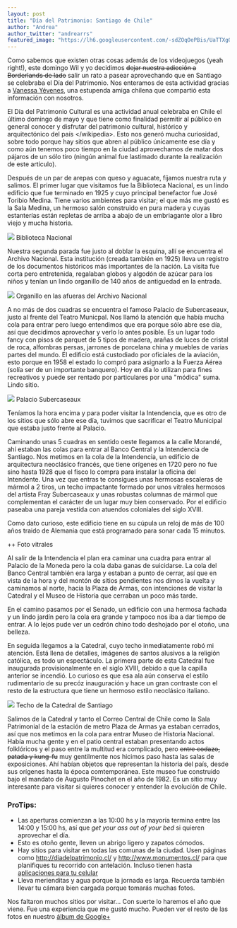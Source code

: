 ```yaml
---
layout: post
title: "Día del Patrimonio: Santiago de Chile"
author: "Andrea"
author_twitter: "andrearrs"
featured_image: "https://lh6.googleusercontent.com/-sdZOqOePBis/UaTTXgQ-HJI/AAAAAAAAALE/wqipPn80PRg/w816-h612-no/20130526_140214.jpg"
---
```


Como sabemos que existen otras cosas además de los videojuegos (yeah right!), este domingo Wil y yo decidimos
<strike>dejar nuestra adicción a Borderlands de lado</strike> salir un rato a pasear aprovechando que en Santiago se
celebraba el Día del Patrimonio. Nos enteramos de esta actividad gracias a <a href="http://twitter.com/vyevenes">Vanessa Yévenes</a>,
una estupenda amiga chilena que compartió esta información con nosotros.
<!-- summary -->

El Día del Patrimonio Cultural es una actividad anual celebraba en Chile el último domingo de mayo y que tiene como finalidad
permitir al público en general conocer y disfrutar del patrimonio cultural, histórico y arquitectónico del país &lt;/wikipedia&gt;.
Esto nos generó mucha curiosidad, sobre todo porque hay sitios que abren al público únicamente ese día y como aún tenemos poco
tiempo en la ciudad aprovechamos de matar dos pájaros de un sólo tiro (ningún animal fue lastimado durante la realización de
este artículo).


Después de un par de arepas con queso y aguacate, fíjamos nuestra ruta y salimos. El primer lugar que visitamos fue la Biblioteca
Nacional, es un lindo edificio que fue terminado en 1925 y cuyo principal benefactor fue José Toribio Medina. Tiene varios
ambientes para visitar; el que más me gustó es la Sala Medina, un hermoso salón construido en pura madera y cuyas estanterías
están repletas de arriba a abajo de un embriagante olor a libro viejo y mucha historia.

<img id="biblioteca" src="https://lh6.googleusercontent.com/-L_hMeTf0XSI/UaTR2V4d15I/AAAAAAAAACQ/3aacy441t8E/w816-h612-no/20130526_114639.jpg" class="with-label">
<label for="biblioteca" class="image-description">Biblioteca Nacional</label>

Nuestra segunda parada fue justo al doblar la esquina, allí se encuentra el Archivo Nacional. Esta institución (creada
también en 1925) lleva un registro de los documentos históricos más importantes de la nación. La visita fue corta pero
entretenida, regalaban globos y algodón de azúcar para los niños y tenían un lindo organillo de 140 años de antiguedad
en la entrada.

<img id="organillo" src="https://lh5.googleusercontent.com/-Zu53-oNiCDU/UaTSiGLdcCI/AAAAAAAAADU/JOMul9dl45w/w816-h612-no/20130526_121855.jpg" class="with-label">
<label for="organillo" class="image-description">Organillo en las afueras del Archivo Nacional</label>


A no más de dos cuadras se encuentra el famoso Palacio de Subercaseaux, justo al frente del Teatro Municpal. Nos llamó
la atención que había mucha cola para entrar pero luego entendimos que era porque sólo abre ese día, así que decidimos
aprovechar y verlo lo antes posible. Es un lugar todo fancy con pisos de parquet de 5 tipos de madera, arañas de luces
de cristal de roca, alfombras persas, jarrones de porcelana china y muebles de varias partes del mundo. El edificio está
custodiado por oficiales de la aviación, esto porque en 1958 el estado lo compró para asignarlo a la Fuerza Aérea (solía
ser de un importante banquero). Hoy en día lo utilizan para fines recreativos y puede ser rentado por particulares por
una "módica" suma. Lindo sitio.

<img id="subercaseaux" src="https://lh3.googleusercontent.com/-hQ8eeTN1kes/UaTSskudAZI/AAAAAAAAADw/bCu86JLMEt8/w816-h612-no/20130526_122842.jpg" class="with-label">
<label for="subercaseaux" class="image-description">Palacio Subercaseaux</label>

Teníamos la hora encima y para poder visitar la Intendencia, que es otro de los sitios que sólo abre ese día, tuvimos que
sacrificar el Teatro Municipal que estaba justo frente al Palacio.

Caminando unas 5 cuadras en sentido oeste llegamos a la calle Morandé, ahí estaban las colas para entrar al Banco Central
y la Intendencia de Santiago. Nos metimos en la cola de la Intendencia, un edificio de arquitectura neoclásico francés,
que tiene orígenes en 1720 pero no fue sino hasta 1928 que el fisco lo compra para instalar la oficina del Intendente.
Una vez que entras te consigues unas hermosas escaleras de mármol a 2 tiros, un techo impactante formado por unos vitrales
hermosos del artista Fray Subercaseaux y unas robustas columnas de mármol que complementan el carácter de un lugar muy bien
conservado. Por el edificio paseaba una pareja vestida con atuendos coloniales del siglo XVIII.

Como dato curioso, este edificio tiene en su cúpula un reloj de más de 100 años traido de Alemania que está programado
para sonar cada 15 minutos.

++ Foto vitrales

Al salir de la Intendencia el plan era caminar una cuadra para entrar al Palacio de la Moneda pero la cola daba ganas de
suicidarse. La cola del Banco Central también era larga y estaban a punto de cerrar, así que en vista de la hora y del
montón de sitios pendientes nos dimos la vuelta y caminamos al norte, hacia la Plaza de Armas, con intenciones de visitar
la Catedral y el Museo de Historia que cerraban un poco más tarde.

En el camino pasamos por el Senado, un edificio con una hermosa fachada y un lindo jardín pero la cola era grande y tampoco
nos iba a dar tiempo de entrar. A lo lejos pude ver un cedrón chino todo deshojado por el otoño, una belleza.

En seguida llegamos a la Catedral, cuyo techo inmediatamente robó mi atención. Está llena de detalles, imágenes de santos
alusivos a la religión católica, es todo un espectáculo. La primera parte de esta Catedral fue inaugurada provisionalmente
en el siglo XVIII, debido a que la capilla anterior se incendió. Lo curioso es que esa ala aún conserva el estilo rudimentario
de su precóz inauguración y hace un gran contraste con el resto de la estructura que tiene un hermoso estilo neoclásico
italiano.

<img id="catedral" src="https://lh3.googleusercontent.com/-plrLrWWWsYU/UaTWxO2EiOI/AAAAAAAAAI8/jBoKg9TfY34/w459-h612-no/20130526_150044.jpg" class="with-label">
<label for="catedral" class="image-description">Techo de la Catedral de Santiago</label>

Salimos de la Catedral y tanto el Correo Central de Chile como la Sala Patrimonial de la estación de metro Plaza de Armas
ya estaban cerrados, así que nos metimos en la cola para entrar Museo de Historia Nacional. Había mucha gente y en el patio
central estaban presentando actos folklóricos y el paso entre la multitud era complicado, pero <strike>entre codazo,
patada y kung-fu</strike> muy gentilmente nos hicimos paso hasta las salas de exposiciones. Ahí habían objetos que representan
la historia del país, desde sus orígenes hasta la época comtemporánea. Este museo fue construido bajo el mandato de Augusto
Pinochet en el año de 1982. Es un sitio muy interesante para visitar si quieres conocer y entender la evolución de Chile.

<h3>ProTips:</h3>

* Las aperturas comienzan a las 10:00 hs y la mayoría termina entre las 14:00 y 15:00 hs, así que <i>get your ass out of your bed</i>
si quieren aprovechar el día.
* Esto es otoño gente, lleven un abrigo ligero y zapatos cómodos.
* Hay sitios para visitar en todas las comunas de la ciudad. Usen páginas como <a href="http://diadelpatrimonio.cl/">http://diadelpatrimonio.cl/</a>
y <a href="http://www.monumentos.cl">http://www.monumentos.cl/</a> para que planifiques tu recorrido con antelación. Incluso
tienen hasta <a href="http://diadelpatrimonio.cl/aplicacion">aplicaciones para tu celular</a>
* Lleva merienditas y agua porque la jornada es larga. Recuerda también llevar tu cámara bien cargada porque tomarás muchas fotos.

Nos faltaron muchos sitios por visitar... Con suerte lo haremos el año que viene. Fue una experiencia que me gustó mucho. Pueden
ver el resto de las fotos en nuestro <a href="https://plus.google.com/u/0/b/109580611265902807643/photos/109580611265902807643/albums/5883057742898824897">álbum de Google+</a>

